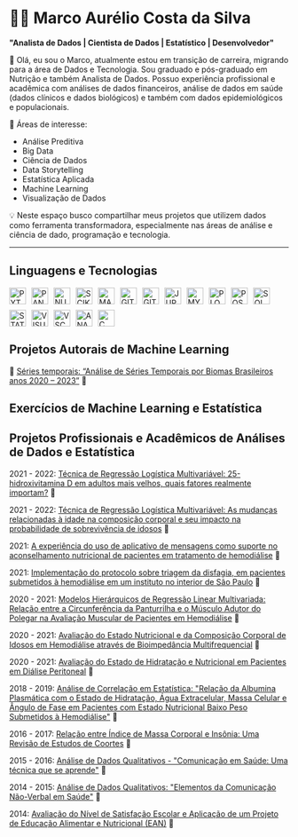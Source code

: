 # 👨‍💻 Marco Aurélio Costa da Silva

**"Analista de Dados | Cientista de Dados | Estatístico | Desenvolvedor"**

👋 Olá, eu sou o Marco, atualmente estou em transição de carreira, migrando para a área de Dados e Tecnologia. Sou graduado e pós-graduado em Nutrição e também Analista de Dados. Possuo experiência profissional e acadêmica com análises de dados financeiros, análise de dados em saúde (dados clínicos e dados biológicos) e também com dados epidemiológicos e populacionais. 

🎯 Áreas de interesse:
- Análise Preditiva
- Big Data
- Ciência de Dados
- Data Storytelling
- Estatística Aplicada
- Machine Learning
- Visualização de Dados 

💡 Neste espaço busco compartilhar meus projetos que utilizem dados como ferramenta transformadora, especialmente nas áreas de análise e ciência de dado, programação e tecnologia.

---
## Linguagens e Tecnologias

<div style="display: flex; flex-wrap: wrap; gap: 10px;">
    <img 
        alt="PYTHON"
        title="PYTHON" 
        width="30px" 
        src="https://cdn.jsdelivr.net/gh/devicons/devicon@latest/icons/python/python-original.svg"           
    />
    <img 
        alt="PANDAS"
        title="PANDAS" 
        width="30px" 
        src="https://cdn.jsdelivr.net/gh/devicons/devicon@latest/icons/pandas/pandas-original-wordmark.svg"           
    />
    <img 
        alt="NUMPY"
        title="NUMPY" 
        width="30px" 
        src="https://cdn.jsdelivr.net/gh/devicons/devicon@latest/icons/numpy/numpy-original.svg"           
    />        
    <img 
        alt="SCIKITLEARN"
        title="SCIKITLEARN" 
        width="30px" 
        src="https://cdn.jsdelivr.net/gh/devicons/devicon@latest/icons/scikitlearn/scikitlearn-original.svg"           
    />
    <img 
        alt="MATPLOTLIB"
        title="MATPLOTLIB" 
        width="30px" 
        src="https://cdn.jsdelivr.net/gh/devicons/devicon@latest/icons/matplotlib/matplotlib-original.svg"           
    />
    <img 
        alt="GIT"
        title="GIT" 
        width="30px" 
        src="https://cdn.jsdelivr.net/gh/devicons/devicon@latest/icons/git/git-original-wordmark.svg"           
    /> 
    <img 
        alt="GITHUB"
        title="GITHUB" 
        width="30px" 
        src="https://cdn.jsdelivr.net/gh/devicons/devicon@latest/icons/github/github-original-wordmark.svg"           
    /> 
    <img 
        alt="JUPYTER"
        title="JUPYTER" 
        width="30px" 
        src="https://cdn.jsdelivr.net/gh/devicons/devicon@latest/icons/jupyter/jupyter-original-wordmark.svg"           
    /> 
    <img 
        alt="MYSQL"
        title="MYSQL" 
        width="30px" 
        src="https://cdn.jsdelivr.net/gh/devicons/devicon@latest/icons/mysql/mysql-original.svg"           
    /> 
    <img 
        alt="PLOTLY"
        title="PLOTLY" 
        width="30px" 
        src="https://cdn.jsdelivr.net/gh/devicons/devicon@latest/icons/plotly/plotly-original.svg"           
    />      
    <img 
        alt="POSTGRESQL"
        title="POSTGRESQL" 
        width="30px" 
        src="https://cdn.jsdelivr.net/gh/devicons/devicon@latest/icons/postgresql/postgresql-original.svg"           
    /> 
    <img 
        alt="SQLDEVELOPER"
        title="SQLDEVELOPER" 
        width="30px" 
        src="https://cdn.jsdelivr.net/gh/devicons/devicon@latest/icons/sqldeveloper/sqldeveloper-original.svg"           
    />
    <img 
        alt="STATA"
        title="STATA" 
        width="30px" 
        src="https://cdn.jsdelivr.net/gh/devicons/devicon@latest/icons/stata/stata-original-wordmark.svg"           
    />
    <img 
        alt="VISUALSTUDIO"
        title="VISUALSTUDIO" 
        width="30px" 
        src="https://cdn.jsdelivr.net/gh/devicons/devicon@latest/icons/visualstudio/visualstudio-original.svg"           
    />
    <img 
        alt="VSCODE"
        title="VSCODE" 
        width="30px" 
        src="https://cdn.jsdelivr.net/gh/devicons/devicon@latest/icons/vscode/vscode-original.svg"           
    />
    <img 
        alt="ANACONDA"
        title="ANACONDA" 
        width="30px" 
        src="https://cdn.jsdelivr.net/gh/devicons/devicon@latest/icons/anaconda/anaconda-original.svg"           
    />
    <img 
        alt="C"
        title="C" 
        width="30px" 
        src="https://cdn.jsdelivr.net/gh/devicons/devicon@latest/icons/c/c-original.svg"           
    />
</div>


## Projetos Autorais de Machine Learning


🧠 [Séries temporais: “Análise de Séries Temporais por Biomas Brasileiros anos 2020 – 2023”](https://github.com/MarcoCostaDaSilva/Projeto_Series_Temporais) 📂



## Exercícios de Machine Learning e Estatística





## Projetos Profissionais e Acadêmicos de Análises de Dados e Estatística 


2021 - 2022: [Técnica de Regressão Logística Multivariável: 25-hidroxivitamina D em adultos mais velhos, quais fatores realmente importam?](<URL_DO_REPOSITORIO>) 📂


2021 - 2022: [Técnica de Regressão Logística Multivariável: As mudanças relacionadas à idade na composição corporal e seu impacto na probabilidade de sobrevivência de idosos](<URL_DO_REPOSITORIO>) 📂


2021: [A experiência do uso de aplicativo de mensagens como suporte no aconselhamento nutricional de pacientes em tratamento de hemodiálise](<URL_DO_REPOSITORIO>) 📂


2021: [Implementação do protocolo sobre triagem da disfagia, em pacientes submetidos à hemodiálise em um instituto no interior de São Paulo](<URL_DO_REPOSITORIO>) 📂


2020 - 2021: [Modelos Hierárquicos de Regressão Linear Multivariada: Relação entre a Circunferência da Panturrilha e o Músculo Adutor do Polegar na Avaliação Muscular de Pacientes em Hemodiálise](<URL_DO_REPOSITORIO>) 📂


2020 - 2021: [Avaliação do Estado Nutricional e da Composição Corporal de Idosos em Hemodiálise através de Bioimpedância Multifrequencial](<URL_DO_REPOSITORIO>) 📂


2020 - 2021: [Avaliação do Estado de Hidratação e Nutricional em Pacientes em Diálise Peritoneal](<URL_DO_REPOSITORIO>) 📂


2018 - 2019: [Análise de Correlação em Estatística: "Relação da Albumina Plasmática com o Estado de Hidratação, Água Extracelular, Massa Celular e Ângulo de Fase em Pacientes com Estado Nutricional Baixo Peso Submetidos à Hemodiálise"]( <URL_DO_REPOSITORIO>) 📂


2016 - 2017: [Relação entre Índice de Massa Corporal e Insônia: Uma Revisão de Estudos de Coortes](<URL_DO_REPOSITORIO>) 📂


2015 - 2016: [Análise de Dados Qualitativos - "Comunicação em Saúde: Uma técnica que se aprende"]( <URL_DO_REPOSITORIO>) 📂


2014 - 2015: [Análise de Dados Qualitativos: "Elementos da Comunicação Não-Verbal em Saúde"]( <URL_DO_REPOSITORIO>) 📂


2014: [Avaliação do Nível de Satisfação Escolar e Aplicação de um Projeto de Educação Alimentar e Nutricional (EAN)](<URL_DO_REPOSITORIO>) 📂

       
                    
          
        
          
      
           
          
            
             
     
          
         
          
            
          
